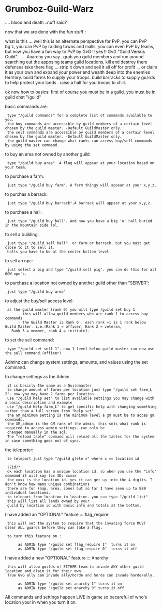 Grumboz-Guild-Warz
==================

.... blood and death ..nuff said?

now that we are done with the fun stuff :

what is this ... well this is an alternate perspective for PvP. you can PvP bg'z, you can PvP by raiding towns and malls, you can even PvP by teams, but now you have a fun way to PvP by GvG !! yes !! GvG "Guild Versus Guild". ..
.. Anarchy you say.. grab you guild members and run around searching out the apposing teams guild locations. kill and destroy there defenses take there flag ... strip it down and sell it all off for profit ... or claim it as your own and expand your power and wealth deep into the enemies territory. build farms to supply your troops. build barracks to supply guards to help protect your lands . raise a hall for you troops to chill.

ok now how to basics:
     first of course you must be in a guild.
     you must be in guild chat "/guild"

basic commands are:

     type "/guild commands" for a complete list of commands available to you.
     the buy commands are accessible by guild members of a certain level chosen by the guild master. -Default GUildMaster only.
     the sell commands are accessible by guild members of a certain level chosen by the guild master. -Default GuildMaster only.
     the guild master can change what ranks can access buy/sell commands by using the set command.

to buy an area not owned by another guild:

     type "/guild buy area". A flag will appear at your location based on your team.
     
to purchase a farm:

     just type "/guild buy farm". A farm thingy will appear at your x,y,z.

to purchas a barrack:

     just type "/guild buy barrack".A barrack will appear at your x,y,z.

to purchase a hall:

     just type "/guild buy hall". And now you have a big 'o' hall buried in the mountain side lol.

to sell a building:
     
     just type "/guild sell hall". or farm or barrack. but you must get close to it to sell it.
     halls you have to be at the center bottom level.

to sell an npc:
     
     just select a pig and type "/guild sell pig". you can do this for all GGW npc's.
     
to purchase a location not owned by another guild other than "SERVER":

     just type "/guild buy area"

to adjust the buy/sell access level:

     as the guild master (rank 0) you will type /guild set buy 1
          - this will allow guild members who are rank 1 to access buy commands
          - the Guild Master is Rank 0 . each rank +1 is 1 rank below Guild Master. i.e.(Rank 1 = officer, Rank 2 = veteran,
       Rank 3 = member, rank 4 = initiate).
       
to set the sell command:

     type "/guild set sell 1". now 1 level below guild master can now use the sell command.(officer)

Adminz can change system settings, amounts, and values using the set command.

to change settings as the Admin:

     it is basicly the same as a Guildmaster
     to change amount of farms per location just type "/guild set farm_L 2". now you may have 2 farms per location.
     use "/guild help set" to list available settings you may change with a basic description and example
     use "/guild help farm_L" to get specific help with changing something rather than a full screen from "help set".
     the GM_minimum setting is the minimum level a gm must be to acces gm commands.
     the GM_admin is the GM rank of the admin. this sets what rank is required to access admin settings. can only be
     changed manually in the sql.
     The "reload table" command will reload all the tables for the system in case something goes out of sync.

the teleporter:

     to teleport just type "/guild gtele x" where x == location id
     
     ??id??
     ok each location has a unique location id. so when you use the "info" command it will say loc ID: xxxxx
     the xxxx is the location id. yes it can get up into the 4 digits. I don't know how many unique combinations
     there are for (map, area, zone) but so far I have seen up to 889 individual locations.
     to teleport from location to location. you can type "/guild list" .this will list all lands owned by your 
     guild by location id with basic info and totals at the bottom.

I have added an "OPTIONAL" feature ::: flag_require

     this will set the system to require that the invading force MUST clear ALL guards before they can take a flag.

     to turn this feature on :

          as ADMIN type "/guild set flag_require 1"  turns it on
          as ADMIN type "/guild set flag_require 0"  turns it off

I have added a new "OPTIONAL" feature ::: Anarchy

     this will allow guilds of EITHER team to invade ANY other guild location and claim it for their own.
     True GvG ally can invade ally/horde and horde can invade horde/ally.

          as ADMIN type "/guild set anarchy 1" turns it on
          as ADMIN type "/guild set anarchy 0" turns it off

All commands and settings happen LIVE in game so becareful of who's location your in when you turn it on.

